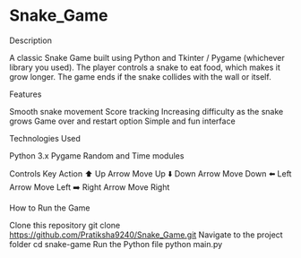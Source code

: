﻿# Snake_Game
Description

A classic Snake Game built using Python and Tkinter / Pygame (whichever library you used).
The player controls a snake to eat food, which makes it grow longer. The game ends if the snake collides with the wall or itself.

Features

Smooth snake movement
Score tracking
Increasing difficulty as the snake grows
Game over and restart option
Simple and fun interface

Technologies Used

Python 3.x
Pygame
Random and Time modules

Controls
Key	Action
⬆️ Up Arrow	Move Up
⬇️ Down Arrow	Move Down
⬅️ Left Arrow	Move Left
➡️ Right Arrow	Move Right


How to Run the Game

Clone this repository
git clone https://github.com/Pratiksha9240/Snake_Game.git
Navigate to the project folder
cd snake-game
Run the Python file
python main.py
